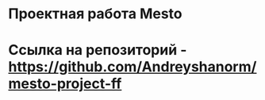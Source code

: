 # Проектная работа Mesto
# Ссылка на репозиторий - https://github.com/Andreyshanorm/mesto-project-ff
